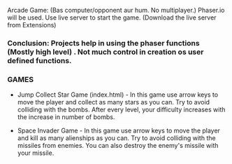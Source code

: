Arcade Game: (Bas computer/opponent aur hum. No multiplayer.)
Phaser.io will be used.
Use live server to start the game. (Download the live server from Extensions)
### Conclusion: Projects help in using the phaser functions (Mostly high level) . Not much control in creation os user defined functions.

### GAMES 
* Jump Collect Star Game (index.html) - In this game use arrow keys to move the player and collect as many stars as you can. Try to avoid colliding with the bombs. After every level, your difficulty increases with the increase in number of bombs.

* Space Invader Game - In this game use arrow keys to move the player and kill as many alienships as you can. Try to avoid colliding with the missiles from enemies. You can also destroy the enemy's missile with your missile.

